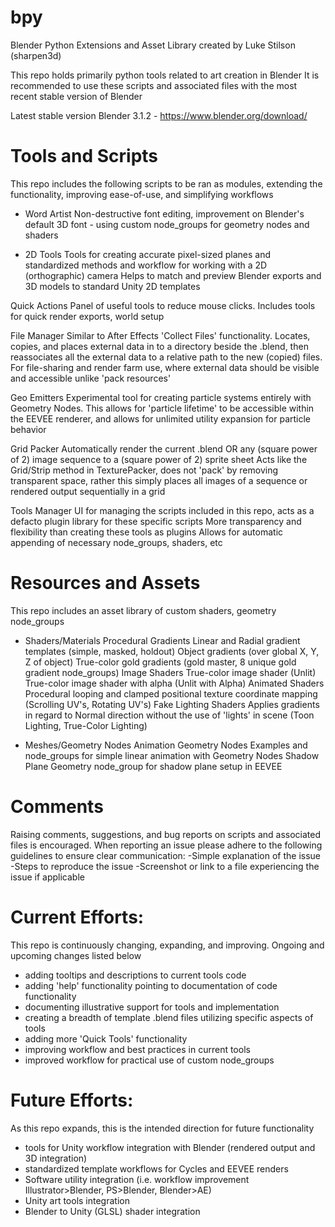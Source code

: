 # bpy
Blender Python Extensions and Asset Library created by Luke Stilson (sharpen3d)

This repo holds primarily python tools related to art creation in Blender
It is recommended to use these scripts and associated files with the most recent stable version of Blender

Latest stable version Blender 3.1.2 - https://www.blender.org/download/

# Tools and Scripts
This repo includes the following scripts to be ran as modules, extending the functionality, improving ease-of-use, and simplifying workflows

- Word Artist
  Non-destructive font editing, improvement on Blender's default 3D font - using custom node_groups for geometry nodes and shaders

- 2D Tools
  Tools for creating accurate pixel-sized planes and standardized methods and workflow for working with a 2D (orthographic) camera
  Helps to match and preview Blender exports and 3D models to standard Unity 2D templates

Quick Actions
  Panel of useful tools to reduce mouse clicks. Includes tools for quick render exports, world setup

File Manager
  Similar to After Effects 'Collect Files' functionality. Locates, copies, and places external data in to a directory beside the .blend, 
  then reassociates all the external data to a relative path to the new (copied) files.
  For file-sharing and render farm use, where external data should be visible and accessible unlike 'pack resources'

Geo Emitters
  Experimental tool for creating particle systems entirely with Geometry Nodes. 
  This allows for 'particle lifetime' to be accessible within the EEVEE renderer,
  and allows for unlimited utility expansion for particle behavior

Grid Packer
  Automatically render the current .blend OR any (square power of 2) image sequence to a (square power of 2) sprite sheet
  Acts like the Grid/Strip method in TexturePacker, does not 'pack' by removing transparent space,
  rather this simply places all images of a sequence or rendered output sequentially in a grid

Tools Manager
  UI for managing the scripts included in this repo, acts as a defacto plugin library for these specific scripts
  More transparency and flexibility than creating these tools as plugins
  Allows for automatic appending of necessary node_groups, shaders, etc
  
# Resources and Assets
This repo includes an asset library of custom shaders, geometry node_groups

- Shaders/Materials
  Procedural Gradients
    Linear and Radial gradient templates (simple, masked, holdout)
    Object gradients (over global X, Y, Z of object)
    True-color gold gradients (gold master, 8 unique gold gradient node_groups)
  Image Shaders
    True-color image shader (Unlit)
    True-color image shader with alpha (Unlit with Alpha)
  Animated Shaders
    Procedural looping and clamped positional texture coordinate mapping (Scrolling UV's, Rotating UV's)
  Fake Lighting Shaders
    Applies gradients in regard to Normal direction without the use of 'lights' in scene (Toon Lighting, True-Color Lighting)

- Meshes/Geometry Nodes
  Animation Geometry Nodes
    Examples and node_groups for simple linear animation with Geometry Nodes
  Shadow Plane
    Geometry node_group for shadow plane setup in EEVEE

# Comments
Raising comments, suggestions, and bug reports on scripts and associated files is encouraged.
When reporting an issue please adhere to the following guidelines to ensure clear communication:
-Simple explanation of the issue
-Steps to reproduce the issue
-Screenshot or link to a file experiencing the issue if applicable

# Current Efforts:
This repo is continuously changing, expanding, and improving. Ongoing and upcoming changes listed below
- adding tooltips and descriptions to current tools code
- adding 'help' functionality pointing to documentation of code functionality
- documenting illustrative support for tools and implementation
- creating a breadth of template .blend files utilizing specific aspects of tools
- adding more 'Quick Tools' functionality
- improving workflow and best practices in current tools
- improved workflow for practical use of custom node_groups

# Future Efforts:
As this repo expands, this is the intended direction for future functionality
- tools for Unity workflow integration with Blender (rendered output and 3D integration)
- standardized template workflows for Cycles and EEVEE renders
- Software utility integration (i.e. workflow improvement Illustrator>Blender, PS>Blender, Blender>AE)
- Unity art tools integration
- Blender to Unity (GLSL) shader integration
